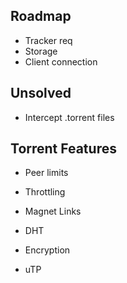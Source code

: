 ## Roadmap

* Tracker req
* Storage
* Client connection

## Unsolved

* Intercept .torrent files

## Torrent Features

* Peer limits
* Throttling

* Magnet Links
* DHT
* Encryption
* uTP
